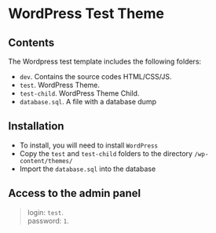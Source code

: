 # WordPress Test Theme

## Contents

The Wordpress test template includes the following folders:

* `dev`. Contains the source codes HTML/CSS/JS.
* `test`. WordPress Theme.
* `test-child`. WordPress Theme Child.
* `database.sql`. A file with a database dump

## Installation
* To install, you will need to install `WordPress`
* Copy the `test` and `test-child` folders to the directory `/wp-content/themes/`
* Import the `database.sql` into the database

## Access to the admin panel
>login: `test`.  
>password: `1`.